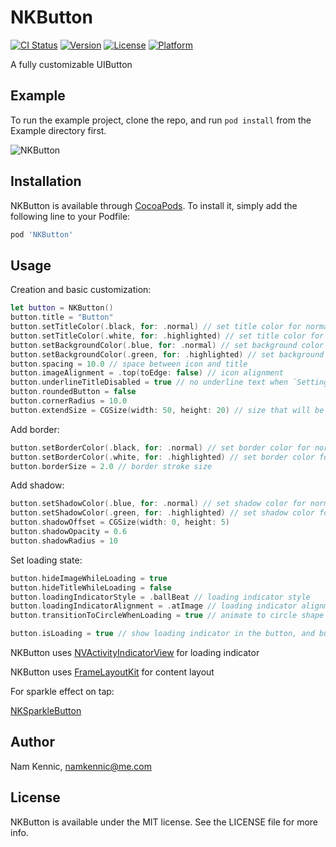# NKButton

[![CI Status](http://img.shields.io/travis/namkennic/NKButton.svg?style=flat)](https://travis-ci.org/namkennic/NKButton)
[![Version](https://img.shields.io/cocoapods/v/NKButton.svg?style=flat)](http://cocoapods.org/pods/NKButton)
[![License](https://img.shields.io/cocoapods/l/NKButton.svg?style=flat)](http://cocoapods.org/pods/NKButton)
[![Platform](https://img.shields.io/cocoapods/p/NKButton.svg?style=flat)](http://cocoapods.org/pods/NKButton)

A fully customizable UIButton

## Example

To run the example project, clone the repo, and run `pod install` from the Example directory first.

![NKButton](https://github.com/kennic/NKButton/blob/master/demo.gif)

## Installation

NKButton is available through [CocoaPods](http://cocoapods.org). To install
it, simply add the following line to your Podfile:

```ruby
pod 'NKButton'
```

## Usage

Creation and basic customization:
```swift
let button = NKButton()
button.title = "Button"
button.setTitleColor(.black, for: .normal) // set title color for normal state
button.setTitleColor(.white, for: .highlighted) // set title color for highlight state
button.setBackgroundColor(.blue, for: .normal) // set background color for normal state
button.setBackgroundColor(.green, for: .highlighted) // set background color for highlight state
button.spacing = 10.0 // space between icon and title
button.imageAlignment = .top(toEdge: false) // icon alignment
button.underlineTitleDisabled = true // no underline text when `Settings > Accessibility > Button Shapes` is ON
button.roundedButton = false
button.cornerRadius = 10.0
button.extendSize = CGSize(width: 50, height: 20) // size that will be included in sizeThatFits
```

Add border:
```swift
button.setBorderColor(.black, for: .normal) // set border color for normal state
button.setBorderColor(.white, for: .highlighted) // set border color for highlight state
button.borderSize = 2.0 // border stroke size
```

Add shadow:
```swift
button.setShadowColor(.blue, for: .normal) // set shadow color for normal state
button.setShadowColor(.green, for: .highlighted) // set shadow color for highlight state
button.shadowOffset = CGSize(width: 0, height: 5)
button.shadowOpacity = 0.6
button.shadowRadius = 10
```

Set loading state:

```swift
button.hideImageWhileLoading = true
button.hideTitleWhileLoading = false
button.loadingIndicatorStyle = .ballBeat // loading indicator style
button.loadingIndicatorAlignment = .atImage // loading indicator alignment, apply when transitionToCircleWhenLoading = false
button.transitionToCircleWhenLoading = true // animate to circle shape while in loading state

button.isLoading = true // show loading indicator in the button, and button will be disabled automatically until setting isLoading = false
```

NKButton uses [NVActivityIndicatorView](https://github.com/ninjaprox/NVActivityIndicatorView) for loading indicator

NKButton uses [FrameLayoutKit](https://github.com/namkennic/FrameLayoutKit) for content layout

For sparkle effect on tap:

[NKSparkleButton](https://github.com/kennic/NKSparkleButton)

## Author

Nam Kennic, namkennic@me.com

## License

NKButton is available under the MIT license. See the LICENSE file for more info.
